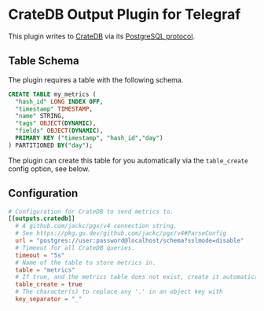 # CrateDB Output Plugin for Telegraf

This plugin writes to [CrateDB](https://crate.io/) via its [PostgreSQL protocol](https://crate.io/docs/crate/reference/protocols/postgres.html).

## Table Schema

The plugin requires a table with the following schema.

```sql
CREATE TABLE my_metrics (
  "hash_id" LONG INDEX OFF,
  "timestamp" TIMESTAMP,
  "name" STRING,
  "tags" OBJECT(DYNAMIC),
  "fields" OBJECT(DYNAMIC),
  PRIMARY KEY ("timestamp", "hash_id","day")
) PARTITIONED BY("day");
```

The plugin can create this table for you automatically via the `table_create`
config option, see below.

## Configuration

```toml
# Configuration for CrateDB to send metrics to.
[[outputs.cratedb]]
  # A github.com/jackc/pgx/v4 connection string.
  # See https://pkg.go.dev/github.com/jackc/pgx/v4#ParseConfig
  url = "postgres://user:password@localhost/schema?sslmode=disable"
  # Timeout for all CrateDB queries.
  timeout = "5s"
  # Name of the table to store metrics in.
  table = "metrics"
  # If true, and the metrics table does not exist, create it automatically.
  table_create = true
  # The character(s) to replace any '.' in an object key with
  key_separator = "_"
```
